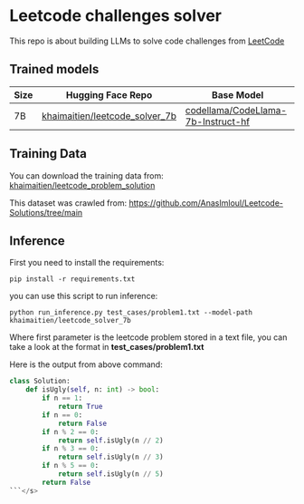 # Leetcode challenges solver
This repo is about building LLMs to solve code challenges from [LeetCode](https://leetcode.com/)

## Trained models

| Size | Hugging Face Repo | Base Model |
| ---  | --- | --- |
| 7B | [khaimaitien/leetcode_solver_7b](https://huggingface.co/khaimaitien/qa-expert-7B-V1.0) | [codellama/CodeLlama-7b-Instruct-hf](https://huggingface.co/codellama/CodeLlama-7b-Instruct-hf) |

## Training Data
You can download the training data from: [khaimaitien/leetcode_problem_solution](https://huggingface.co/datasets/khaimaitien/leetcode_problem_solution)

This dataset was crawled from:  https://github.com/AnasImloul/Leetcode-Solutions/tree/main

## Inference
First you need to install the requirements:
```
pip install -r requirements.txt
```
you can use this script to run inference:
```
python run_inference.py test_cases/problem1.txt --model-path khaimaitien/leetcode_solver_7b
```

Where first parameter is the leetcode problem stored in a text file, you can take a look at the format in **test_cases/problem1.txt** 

Here is the output from above command:
```python 
class Solution:
    def isUgly(self, n: int) -> bool:
        if n == 1:
            return True
        if n == 0:
            return False
        if n % 2 == 0:
            return self.isUgly(n // 2)
        if n % 3 == 0:
            return self.isUgly(n // 3)
        if n % 5 == 0:
            return self.isUgly(n // 5)
        return False
```</s>
```